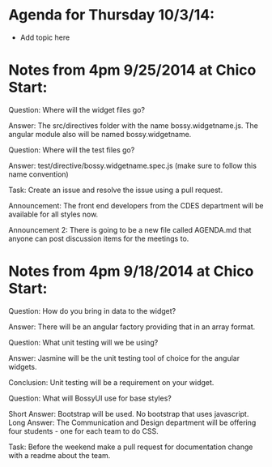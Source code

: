 Agenda for Thursday 10/3/14:
=======
* Add topic here

Notes from 4pm 9/25/2014 at Chico Start:
=======
Question: Where will the widget files go?

Answer: The src/directives folder with the name bossy.widgetname.js. The angular
module also will be named bossy.widgetname.

Question: Where will the test files go?

Answer: test/directive/bossy.widgetname.spec.js (make sure to follow this name convention)

Task: Create an issue and resolve the issue using a pull request.

Announcement: The front end developers from the CDES department will be available for 
all styles now. 

Announcement 2: There is going to be a new file called AGENDA.md that anyone can post
discussion items for the meetings to.

Notes from 4pm 9/18/2014 at Chico Start:
=======
Question: How do you bring in data to the widget?

Answer: There will be an angular factory providing that in an array format.

Question: What unit testing will we be using?

Answer: Jasmine will be the unit testing tool of choice for the angular widgets.

Conclusion: Unit testing will be a requirement on your widget.

Question: What will BossyUI use for base styles?

Short Answer: Bootstrap will be used. No bootstrap that uses javascript.
Long Answer: The Communication and Design department will be offering four students - one for each team to do CSS.

Task: Before the weekend make a pull request for documentation change with a readme about the team. 






